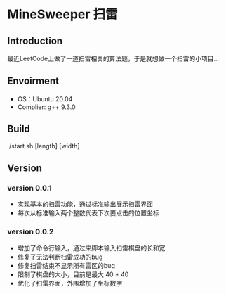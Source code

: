 # MineSweeper 扫雷


## Introduction

最近LeetCode上做了一道扫雷相关的算法题，于是就想做一个扫雷的小项目...

## Envoirment

- OS：Ubuntu 20.04
- Complier: g++ 9.3.0

## Build

./start.sh [length] [width]

## Version


### version 0.0.1
- 实现基本的扫雷功能，通过标准输出展示扫雷界面
- 每次从标准输入两个整数代表下次要点击的位置坐标

### version 0.0.2
- 增加了命令行输入，通过来脚本输入扫雷棋盘的长和宽
- 修复了无法判断扫雷成功的bug
- 修复扫雷结束不显示所有雷区的bug
- 限制了棋盘的大小，目前是最大 40 * 40
- 优化了扫雷界面，外围增加了坐标数字
